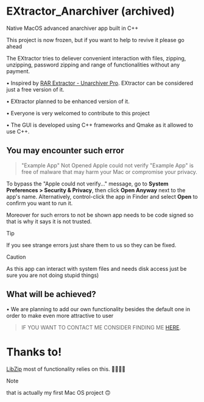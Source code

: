 # EXtractor_Anarchiver (archived)
 Native MacOS advanced anarchiver app built in C++

This project is now frozen, but if you want to help to revive it please go ahead


 The EXtractor tries to deliever convenient interaction with files, zipping, unzipping, password zipping and range of functionalities without any payment.
 
 • Inspired by [RAR Extractor - Unarchiver Pro](https://apps.apple.com/th/app/rar-extractor-unarchiver-pro/id647505820?mt=12). EXtractor can be considered just a free version of it.
 
 • EXtractor planned to be enhanced version of it.

 • Everyone is very welcomed to contribute to this project

 • The GUI is developed using C++ frameworks and Qmake as it allowed to use C++.

 ## You may encounter such error
 
 > "Example App" Not Opened Apple could not verify "Example App" is free of malware that may harm your Mac or compromise your privacy.

To bypass the "Apple could not verify..." message, go to **System Preferences > Security & Privacy**, then click **Open Anyway** next to the app's name. Alternatively, control-click the app in Finder and select **Open** to confirm you want to run it.

Moreover for such errors to not be shown app needs to be code signed so that is why it says it is not trusted.

> [!TIP]
> If you see strange errors just share them to us so they can be fixed.


> [!CAUTION]
> As this app can interact with system files and needs disk access just be sure you are not doing stupid things)

 ## What will be achieved?

 • We are planning to add our own functionality besides the default one in order to make even more attractive to user

 > IF YOU WANT TO CONTACT ME CONSIDER FINDING ME [HERE](https://t.me/Evan_Matthew).


 # Thanks to!
[LibZip](https://github.com/nih-at/libzip) most of functionality relies on this. 🫡👨🏼‍🔬

> [!NOTE]
> that is actually my first Mac OS project 🙃
